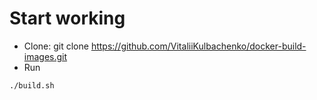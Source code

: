 #  Start working
- Clone:  git clone https://github.com/VitaliiKulbachenko/docker-build-images.git
- Run
```bash
./build.sh
```
